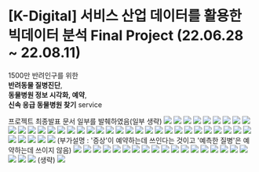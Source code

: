 # [K-Digital] 서비스 산업 데이터를 활용한 빅데이터 분석 Final Project (22.06.28 ~ 22.08.11)

1500만 반려인구를 위한  
**반려동물 질병진단**,  
**동물병원 정보 시각화, 예약**,  
**신속 응급 동물병원 찾기** service

프로젝트 최종발표 문서 일부를 발췌하였음(일부 생략)
![](images/2023-01-06-14-42-26.png)
![](images/2023-01-06-14-43-30.png)
![](images/2023-01-06-14-45-21.png)
![](images/2023-01-06-14-44-51.png)
![](images/2023-01-06-14-45-40.png)
![](images/2023-01-06-14-46-14.png)
![](images/2023-01-06-14-46-33.png)
![](images/2023-01-06-14-46-43.png)
![](images/2023-01-06-14-46-52.png)
![](images/2023-01-06-14-47-06.png)
![](images/2023-01-06-14-47-17.png)
![](images/2023-01-06-14-47-37.png)
![](images/2023-01-06-14-48-02.png)
![](images/2023-01-06-14-48-26.png)
![](images/2023-01-06-14-48-36.png)
![](images/2023-01-06-14-48-48.png)
![](images/2023-01-06-14-49-02.png)
![](images/2023-01-06-14-49-18.png)
![](images/2023-01-06-14-49-26.png)
![](images/2023-01-06-14-50-11.png)
![](images/2023-01-06-14-50-33.png)
![](images/2023-01-06-14-50-58.png)
![](images/2023-01-06-14-51-07.png)
![](images/2023-01-06-14-51-20.png)
![](images/2023-01-06-14-51-27.png)
![](images/2023-01-06-14-51-42.png)
![](images/2023-01-06-14-51-53.png)
![](images/2023-01-06-14-52-00.png)
![](images/2023-01-06-14-52-07.png)
![](images/2023-01-06-14-52-16.png)
![](images/2023-01-06-14-52-28.png)
![](images/2023-01-06-14-52-39.png)
![](images/2023-01-06-14-52-55.png)
![](images/2023-01-06-14-53-05.png)
![](images/2023-01-06-14-53-12.png)
![](images/2023-01-06-14-53-24.png)
![](images/2023-01-06-14-53-30.png)
![](images/2023-01-06-14-53-38.png)
![](images/2023-01-06-14-53-50.png)
(부가설명 : '증상'이 예약하는데 쓰인다는 것이고 '예측한 질병'은 예약하는데 쓰이지 않음)
![](images/2023-01-06-14-55-25.png)
![](images/2023-01-06-14-55-55.png)
![](images/2023-01-06-14-56-05.png)
![](images/2023-01-06-14-56-13.png)
![](images/2023-01-06-14-56-22.png)
![](images/2023-01-06-14-56-29.png)
![](images/2023-01-06-14-56-37.png)
![](images/2023-01-06-14-56-49.png)
![](images/2023-01-06-14-56-56.png)
![](images/2023-01-06-14-57-01.png)
![](images/2023-01-06-14-57-08.png)
![](images/2023-01-06-14-57-16.png)
![](images/2023-01-06-14-57-24.png)
![](images/2023-01-06-14-57-44.png)
![](images/2023-01-06-14-57-52.png)
![](images/2023-01-06-14-57-58.png)
![](images/2023-01-06-14-58-07.png)
![](images/2023-01-06-14-58-16.png)
![](images/2023-01-06-14-58-27.png)
![](images/2023-01-06-14-58-33.png)
![](images/2023-01-06-14-58-54.png)
(생략)
![](images/2023-01-06-14-59-08.png)